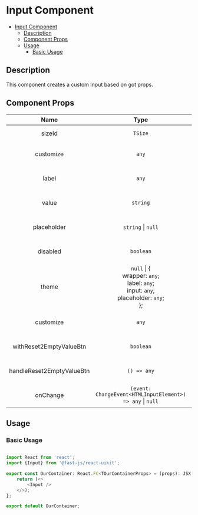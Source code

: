 # Input Component

- [Input Component](#input-component)
  - [Description](#description)
  - [Component Props](#component-props)
  - [Usage](#usage)
    - [Basic Usage](#basic-usage)

## Description

This component creates a custom Input based on got props.

## Component Props
<!-- markdownlint-disable MD033 -->
|           Name            |                                                  Type                                                   | Description                  |            Example            |
| :-----------------------: | :-----------------------------------------------------------------------------------------------------: | ---------------------------- | :---------------------------: |
|          sizeId           |                                                 `TSize`                                                 | Device used                  |          `'mobile'`           |
|         customize         |                                                  `any`                                                  | Custom theme object          |    `{customize.container}`    |
|           label           |                                                  `any`                                                  | Path to image for background | `'../images/background1.png'` |
|           value           |                                                `string`                                                 | Path to image for background | `'../images/background1.png'` |
|        placeholder        |                                           `string` \| `null`                                            | Path to image for background | `'../images/background1.png'` |
|         disabled          |                                                `boolean`                                                | Path to image for background | `'../images/background1.png'` |
|           theme           | `null` \| { <br> wrapper: `any`; <br> label: `any`; <br> input: `any`; <br> placeholder: `any`; <br> }; |                              |                               |
|         customize         |                                                  `any`                                                  | Path to image for background | `'../images/background1.png'` |
|  withReset2EmptyValueBtn  |                                                `boolean`                                                | Path to image for background | `'../images/background1.png'` |
| handleReset2EmptyValueBtn |                                               `() => any`                                               | Path to image for background | `'../images/background1.png'` |
|         onChange          |                        `(event: ChangeEvent<HTMLInputElement>) => any` \| `null`                        | Path to image for background | `'../images/background1.png'` |

## Usage

### Basic Usage

```typescript

import React from 'react';
import {Input} from '@fast-js/react-uikit';

export const OurContainer: React.FC<TOurContainerProps> = (props): JSX.Element => {
    return (<>
        <Input />
    </>);
};

export default OurContainer;

```

